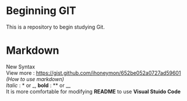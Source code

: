 # Beginning GIT
This is a repository to begin studying Git.

# Markdown
New Syntax<br>
View more : <https://gist.github.com/ihoneymon/652be052a0727ad59601>
_(How to use markdown)_<br>
*Italic* : * or _, **bold** : ** or __ <br>
It is more comfortable for modifying __README__ to use **Visual Stuido Code**